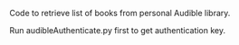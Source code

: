 Code to retrieve list of books from personal Audible library.

Run audibleAuthenticate.py first to get authentication key.

